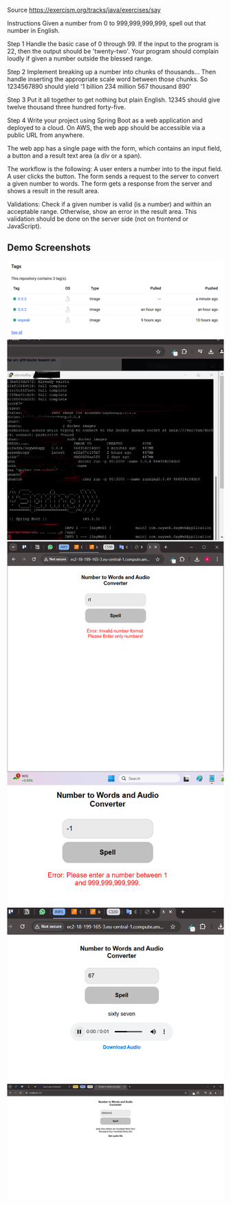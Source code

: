 Source
https://exercism.org/tracks/java/exercises/say

Instructions
Given a number from 0 to 999,999,999,999, spell out that number in English.

Step 1
Handle the basic case of 0 through 99.
If the input to the program is 22, then the output should be 'twenty-two'.
Your program should complain loudly if given a number outside the blessed range. 

Step 2
Implement breaking up a number into chunks of thousands... Then handle inserting the appropriate scale word between those chunks.
So 1234567890 should yield '1 billion 234 million 567 thousand 890'

Step 3
Put it all together to get nothing but plain English. 12345 should give twelve thousand three hundred forty-five.

Step 4
Write your project using Spring Boot as a web application and deployed to a cloud. On AWS, the web app should be accessible via a public URL from anywhere. 

The web app has a single page with the form, which contains an input field, a button and a result text area (a div or a span).

The workflow is the following:
A user enters a number into to the input field.
A user clicks the button.
The form sends a request to the server to convert a given number to words.
The form gets a response from the server and shows a result in the result area.

Validations:
Check if a given number is valid (is a number) and within an acceptable range. Otherwise, show an error in the result area. This validation should be done on the server side (not on frontend or JavaScript).

## Demo Screenshots
![Screenshot 4](./static/images/Screenshot_docker.png)
![Screenshot 4](./static/images/Screenshot_server.png)
![Screenshot 1](./static/images/Screenshot1.png)
![Screenshot 2](./static/images/Screenshot2.png)
![Screenshot 3](./static/images/Screenshot3.png)
![Screenshot 5](./static/images/Screenshot5.png)



